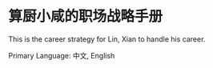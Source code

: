 # 算厨小咸的职场战略手册

This is the career strategy for Lin, Xian to handle his career. 

Primary Language: 中文, English
